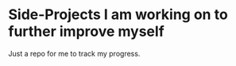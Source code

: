 # Side-Projects I am working on to further improve myself
Just a repo for me to track my progress. 

